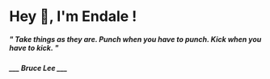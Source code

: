 <h1 title="head"> Hey 👋, I'm Endale !</h1>

**<h5><i>" Take things as they are. Punch when you have to punch. Kick when you have to kick. "</i></h5>**

*<b>___ Bruce Lee ___</b>*
